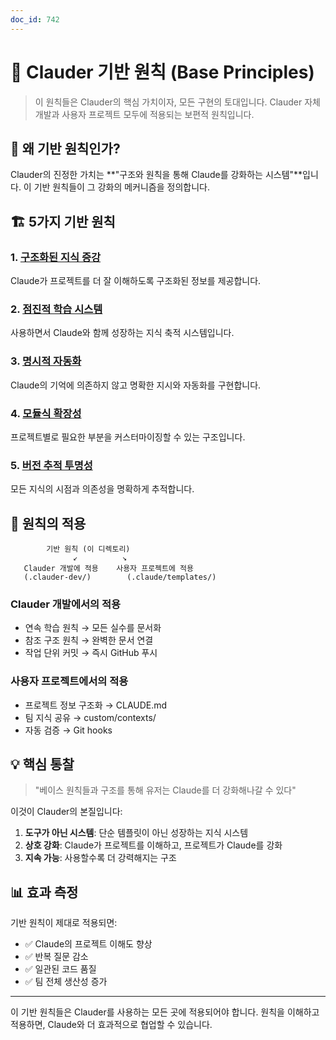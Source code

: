 ```yaml
---
doc_id: 742
---
```


# 🎯 Clauder 기반 원칙 (Base Principles)

> 이 원칙들은 Clauder의 핵심 가치이자, 모든 구현의 토대입니다.
> Clauder 자체 개발과 사용자 프로젝트 모두에 적용되는 보편적 원칙입니다.

## 📌 왜 기반 원칙인가?

Clauder의 진정한 가치는 **"구조와 원칙을 통해 Claude를 강화하는 시스템"**입니다.
이 기반 원칙들이 그 강화의 메커니즘을 정의합니다.

## 🏗️ 5가지 기반 원칙

### 1. [구조화된 지식 증강](01-structured-knowledge.md)
Claude가 프로젝트를 더 잘 이해하도록 구조화된 정보를 제공합니다.

### 2. [점진적 학습 시스템](02-progressive-learning.md)  
사용하면서 Claude와 함께 성장하는 지식 축적 시스템입니다.

### 3. [명시적 자동화](03-explicit-automation.md)
Claude의 기억에 의존하지 않고 명확한 지시와 자동화를 구현합니다.

### 4. [모듈식 확장성](04-modular-extensibility.md)
프로젝트별로 필요한 부분을 커스터마이징할 수 있는 구조입니다.

### 5. [버전 추적 투명성](05-version-transparency.md)
모든 지식의 시점과 의존성을 명확하게 추적합니다.

## 🔄 원칙의 적용

```
        기반 원칙 (이 디렉토리)
              ↙          ↘
   Clauder 개발에 적용    사용자 프로젝트에 적용
   (.clauder-dev/)        (.claude/templates/)
```

### Clauder 개발에서의 적용
- 연속 학습 원칙 → 모든 실수를 문서화
- 참조 구조 원칙 → 완벽한 문서 연결
- 작업 단위 커밋 → 즉시 GitHub 푸시

### 사용자 프로젝트에서의 적용  
- 프로젝트 정보 구조화 → CLAUDE.md
- 팀 지식 공유 → custom/contexts/
- 자동 검증 → Git hooks

## 💡 핵심 통찰

> "베이스 원칙들과 구조를 통해 유저는 Claude를 더 강화해나갈 수 있다"

이것이 Clauder의 본질입니다:
1. **도구가 아닌 시스템**: 단순 템플릿이 아닌 성장하는 지식 시스템
2. **상호 강화**: Claude가 프로젝트를 이해하고, 프로젝트가 Claude를 강화
3. **지속 가능**: 사용할수록 더 강력해지는 구조

## 📊 효과 측정

기반 원칙이 제대로 적용되면:
- ✅ Claude의 프로젝트 이해도 향상
- ✅ 반복 질문 감소
- ✅ 일관된 코드 품질
- ✅ 팀 전체 생산성 증가

---

이 기반 원칙들은 Clauder를 사용하는 모든 곳에 적용되어야 합니다.
원칙을 이해하고 적용하면, Claude와 더 효과적으로 협업할 수 있습니다.